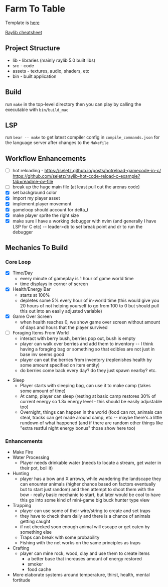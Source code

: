 # Farm To Table

Template is [here](https://github.com/willisplummer/ooga-booga-raylib)

[Raylib cheatsheet](https://www.raylib.com/cheatsheet/cheatsheet.html)

## Project Structure

- lib - libraries (mainly raylib 5.0 built libs)
- src - code
- assets - textures, audio, shaders, etc
- bin - built application

## Build

run `make` in the top-level directory then you can play by calling the executable with `bin/build_mac`

## LSP
run `bear -- make` to get latest compiler config in `compile_commands.json` for the language server after changes to the `Makefile`

## Workflow Enhancements

- [ ] hot reloading - https://seletz.github.io/posts/hotreload-gamecode-in-c/ https://github.com/seletz/raylib-hot-code-reload-c-example?tab=readme-ov-file
- [ ] break up the huge main file (at least pull out the arenas code)
-[x] set background color
-[x] import my player asset
-[x] implement player movement
-[x] gameloop should account for delta_t
-[x] make player sprite the right size
-[x] make sure I have a working debugger with nvim (and generally I have LSP for C etc) -- leader>db to set break point and <leader>dr to run the debugger

## Mechanics To Build
### Core Loop
- [x] Time/Day
  - every minute of gameplay is 1 hour of game world time
  - time displays in corner of screen
- [x] Health/Energy Bar
  - starts at 100%
  - depletes some 5% every hour of in-world time (this would give you 20 hours of not helping yourself to go from 100 to 0 but should pull this out into an easily adjusted variable)
- [x] Game Over Screen
  - when health reaches 0, we show game over screen without amount of days and hours that the player survived
- [ ] Foraging Items From World
    - interact with berry bush, berries pop out, bush is empty
    - player can walk over berries and add them to inventory -- I think having a foraging bag or something so that edibles are not just in base inv seems good
    - player can eat the berries from inventory (replenishes health by some amount specified on item entity)
    - do berries come back every day? do they just spawn nearby? etc.
- Sleep
  - Player starts with sleeping bag, can use it to make camp (takes some amount of time)
  - At camp, player can sleep (resting at basic camp restores 30% of current energy so 1.3x energy level - this should be easily adjustable too)
  - Overnight, things can happen in the world (food can rot, animals can steal, tracks can get made around camp, etc -- maybe there's a little rundown of what happened (and if there are random other things like "extra restful night energy bonus" those show here too)
### Enhancements
  - Make Fire
  - Water Processing
    - Player needs drinkable water (needs to locate a stream, get water in their pot, boil it)
  - Hunting
    - player has a bow and X arrows, while wandering the landscape they can enounter animals (higher chance based on factors eventually but to start just random) and then attempt to shoot them with the bow - really basic mechanic to start, but later would be cool to have this go into some kind of mini-game big buck hunter type view
  - Trapping
    - player can use some of their wire/string to create and set traps
    - they have to check them daily and there is a chance of animals getting caught
    - if not checked soon enough animal will escape or get eaten by something else
    - Traps can break with some probability
    - Fishing with the net works on the same principles as traps
  - Crafting
    - player can mine rock, wood, clay and use them to create items
      - a better base that increases amount of energy restored
      - smoker
      - food cache
  - More elaborate systems around temperature, thirst, health, mental fortitude
